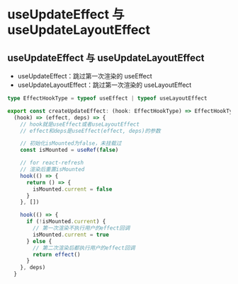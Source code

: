 # useUpdateEffect 与 useUpdateLayoutEffect

## useUpdateEffect 与 useUpdateLayoutEffect

- useUpdateEffect：跳过第一次渲染的 useEffect
- useUpdateLayoutEffect：跳过第一次渲染的 useLayoutEffect

```ts
type EffectHookType = typeof useEffect | typeof useLayoutEffect

export const createUpdateEffect: (hook: EffectHookType) => EffectHookType =
  (hook) => (effect, deps) => {
    // hook就是useEffect或者useLayoutEffect
    // effect和deps是useEffect(effect, deps)的参数

    // 初始化isMounted为false，未挂载过
    const isMounted = useRef(false)

    // for react-refresh
    // 渲染后重置isMounted
    hook(() => {
      return () => {
        isMounted.current = false
      }
    }, [])

    hook(() => {
      if (!isMounted.current) {
        // 第一次渲染不执行用户的effect回调
        isMounted.current = true
      } else {
        // 第二次渲染后都执行用户的effect回调
        return effect()
      }
    }, deps)
  }
```
